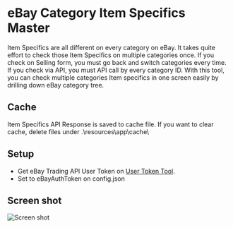 # eBay Category Item Specifics Master
Item Specifics are all different on every category on eBay.
It takes quite effort to check those Item Specifics on multiple categories once.
If you check on Selling form, you must go back and switch categories every time.
If you check via API, you must API call by every category ID.
With this tool, you can check multiple categories Item specifics in one screen easily by drilling down eBay category tree.

## Cache
Item Specifics API Response is saved to cache file.
If you want to clear cache, delete files under .\resources\app\cache\

## Setup
- Get eBay Trading API User Token on [User Token Tool](http://developer.ebay.com/DevZone/account/tokens/).
- Set to eBayAuthToken on config.json

## Screen shot
![Screen shot](./Screenshot.JPG "Screen shot")

